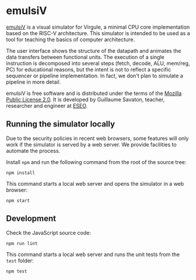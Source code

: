 
emulsiV
==========

[emulsiV](https://guillaume-savaton-eseo.github.io/emulsiV/) is a visual
simulator for Virgule,
a minimal CPU core implementation based on the RISC-V architecture.
This simulator is intended to be used as a tool for teaching the basics of
computer architecture.

The user interface shows the structure of the datapath and animates the data
transfers between functional units.
The execution of a single instruction is decomposed into several steps (fetch,
decode, ALU, mem/reg, PC) for educational reasons, but the intent is not to
reflect a specific sequencer or pipeline implementation.
In fact, we don't plan to simulate a pipeline in more detail.

emulsiV is free software and is distributed under the terms of the
[Mozilla Public License 2.0](https://github.com/Guillaume-Savaton-ESEO/emulsiV/blob/master/LICENSE).
It is developed by Guillaume Savaton, teacher, researcher and engineer at [ESEO](https://eseo.fr).

Running the simulator locally
-----------------------------

Due to the security policies in recent web browsers, some features will only work
if the simulator is served by a web server.
We provide facilities to automate the process.

Install `npm` and run the following command from the root of the source tree:

```
npm install
```

This command starts a local web server and opens the simulator in a web browser:

```
npm start
```

Development
-----------

Check the JavaScript source code:

```
npm run lint
```

This command starts a local web server and runs the unit tests from the `test` folder:

```
npm test
```
